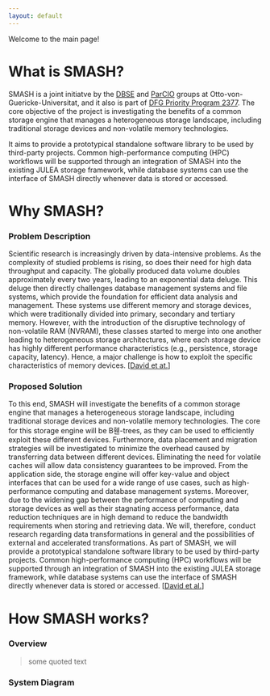 ```yaml
---
layout: default
---
```

Welcome to the main page!

# What is SMASH?

SMASH is a joint initiatve by the [DBSE](http://google.com) and [ParCIO](http://google.com) groups at Otto-von-Guericke-Universitat, and it also is part of [DFG Priority Program 2377](http://spp2377.uos.de). The core objective of the project is investigating the benefits of a common storage engine that manages a heterogeneous storage landscape, including traditional storage devices and non-volatile memory technologies.

It aims to provide a prototypical standalone software library to be used by third-party projects. Common high-performance computing (HPC) workflows will be supported through an integration of SMASH into the existing JULEA storage framework, while database systems can use the interface of SMASH directly whenever data is stored or accessed.


# Why SMASH?

### Problem Description

Scientific research is increasingly driven by data-intensive problems. As the complexity of studied problems is rising, so does their need for high data throughput and capacity. The globally produced data volume doubles approximately every two years, leading to an exponential data deluge. This deluge then directly challenges database management systems and file systems, which provide the foundation for efficient data analysis and management. These systems use different memory and storage devices, which were traditionally divided into primary, secondary and tertiary memory. However, with the introduction of the disruptive technology of non-volatile RAM (NVRAM), these classes started to merge into one another leading to heterogeneous storage architectures, where each storage device has highly different performance characteristics (e.g., persistence, storage capacity, latency). Hence, a major challenge is how to exploit the specific characteristics of memory devices. [[David et at.](http://google.com)]

### Proposed Solution
To this end, SMASH will investigate the benefits of a common storage engine that manages a heterogeneous storage landscape, including traditional storage devices and non-volatile memory technologies. The core for this storage engine will be B휀-trees, as they can be used to efficiently exploit these different devices. Furthermore, data placement and migration strategies will be investigated to minimize the overhead caused by transferring data between different devices. Eliminating the need for volatile caches will allow data consistency guarantees to be improved. From the application side, the storage engine will offer key-value and object interfaces that can be used for a wide range of use cases, such as high-performance computing and database management systems. Moreover, due to the widening gap between the performance of computing and storage devices as well as their stagnating access performance, data reduction techniques are in high demand to reduce the bandwidth requirements when storing and retrieving data. We will, therefore, conduct research regarding data transformations in general and the possibilities of external and accelerated transformations. As part of SMASH, we will provide a prototypical standalone software library to be used by third-party projects. Common high-performance computing (HPC) workflows will be supported through an integration of
SMASH into the existing JULEA storage framework, while database systems can use the interface of SMASH directly whenever data is stored or accessed. [[David et al.](http://google.com)]

# How SMASH works?

### Overview
>some quoted text

### System Diagram
